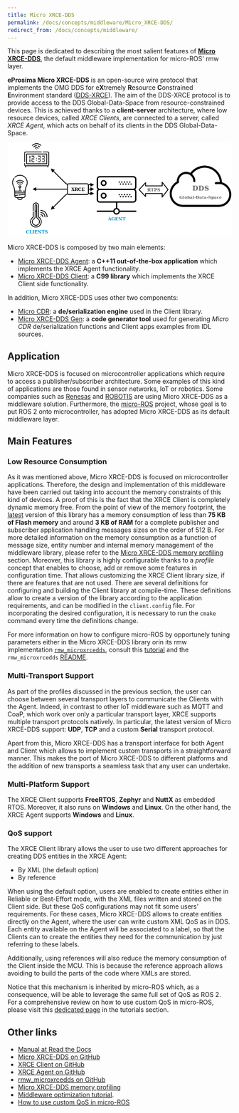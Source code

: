 ```yaml
---
title: Micro XRCE-DDS
permalink: /docs/concepts/middleware/Micro_XRCE-DDS/
redirect_from: /docs/concepts/middleware/
---
```


This page is dedicated to describing the most salient features of [**Micro XRCE-DDS**](https://micro-xrce-dds.docs.eprosima.com/en/latest/index.html),
the default middleware implementation for micro-ROS' rmw layer.

**eProsima Micro XRCE-DDS** is an open-source wire protocol that implements the OMG DDS for e**X**tremely **R**esource **C**onstrained **E**nvironment standard ([DDS-XRCE](https://www.omg.org/spec/DDS-XRCE/)).
The aim of the DDS-XRCE protocol is to provide access to the DDS Global-Data-Space from resource-constrained devices.
This is achieved thanks to a **client-server** architecture, where low resource devices, called *XRCE Clients*, are connected to a server, called *XRCE Agent*, which acts on behalf of its clients in the DDS Global-Data-Space.

![](uxrce_scope.png)

Micro XRCE-DDS is composed by two main elements:

* [Micro XRCE-DDS Agent](https://github.com/eProsima/Micro-XRCE-DDS-Agent): a **C++11 out-of-the-box application** which implements the XRCE Agent functionality.
* [Micro XRCE-DDS Client](https://github.com/eProsima/Micro-XRCE-DDS-Client): a **C99 library** which implements the XRCE Client side functionality.

In addition, Micro XRCE-DDS uses other two components:

* [Micro CDR](https://github.com/eProsima/Micro-CDR): a **de/serialization engine** used in the Client library.
* [Micro XRCE-DDS Gen](https://github.com/eProsima/Micro-XRCE-DDS-Gen): a **code generator tool** used for generating *Micro CDR* de/serialization functions and Client apps examples from IDL sources.

## Application

Micro XRCE-DDS is focused on microcontroller applications which require to access a publisher/subscriber architecture.
Some examples of this kind of applications are those found in sensor networks, IoT or robotics.
Some companies such as [Renesas](https://www.sensorsmag.com/iot-wireless/mcus-support-dds-xrce-protocol-for-ros-2) and [ROBOTIS](https://xelnetwork.readthedocs.io/en/latest/) are using Micro XRCE-DDS as a middleware solution.
Furthermore, the [micro-ROS](https://microros.github.io) project, whose goal is to put ROS 2 onto microcontroller, has adopted Micro XRCE-DDS as its default middleware layer.

## Main Features

### Low Resource Consumption

As it was mentioned above, Micro XRCE-DDS is focused on microcontroller applications. Therefore, the design and implementation of this middleware have been carried out taking into account the memory constraints of this kind of devices.
A proof of this is the fact that the XRCE Client is completely dynamic memory free.
From the point of view of the memory footprint, the [latest](https://github.com/eProsima/Micro-XRCE-DDS-Client/releases/latest) version of this library has a memory consumption of less than **75 KB of Flash memory** and around **3 KB of RAM** for a complete publisher and subscriber application handling messages sizes on the order of 512 B.
For more detailed information on the memory consumption as a function of message size, entity number and internal memory management of the middleware library, please refer to the [Micro XRCE-DDS memory profiling](https://micro-ros.github.io/docs/concepts/middleware/memo_prof/) section.
Moreover, this library is highly configurable thanks to a *profile* concept that enables to choose, add or remove some features in configuration time. That allows customizing the XRCE Client library size, if there are features that are not used.
There are several definitions for configuring and building the Client library at compile-time.
These definitions allow to create a version of the library according to the application requirements, and can be modified in the `client.config` file.
For incorporating the desired configuration, it is necessary to run the `cmake` command every time the definitions change.

For more information on how to configure micro-ROS by opportunely tuning parameters either in the Micro XRCE-DDS library
orin its rmw implementation [`rmw_microxrcedds`](https://github.com/micro-ROS/rmw-microxrcedds), consult this [tutorial](https://micro-ros.github.io/docs/tutorials/core/microxrcedds_rmw_configuration/) and the `rmw_microxrcedds` [README](https://github.com/micro-ROS/rmw-microxrcedds#rmw-micro-xrce-dds-implementation).

### Multi-Transport Support

As part of the profiles discussed in the previous section, the user can choose between several transport layers to communicate the Clients with the Agent.
Indeed, in contrast to other IoT middleware such as MQTT and CoaP, which work over only a particular transport layer, XRCE supports multiple transport protocols natively.
In particular, the latest version of Micro XRCE-DDS support: **UDP**, **TCP** and a custom **Serial** transport protocol.

Apart from this, Micro XRCE-DDS has a transport interface for both Agent and Client which allows to implement custom transports in a straightforward manner.
This makes the port of Micro XRCE-DDS to different platforms and the addition of new transports a seamless task that any user can undertake.

### Multi-Platform Support

The XRCE Client supports **FreeRTOS**, **Zephyr** and **NuttX** as embedded RTOS. Moreover, it also runs on **Windows** and **Linux**.
On the other hand, the XRCE Agent supports **Windows** and **Linux**.

### QoS support

The XRCE Client library allows the user to use two different approaches for creating DDS entities in the XRCE Agent:

* By XML (the default option)
* By reference

When using the default option, users are enabled to create entities either in Reliable or Best-Effort mode, with the XML files written and stored on the Client side. But these QoS configurations may not fit some users' requirements.
For these cases, Micro XRCE-DDS allows to create entities directly on the Agent, where the user can write custom XML QoS as in DDS.
Each entity available on the Agent will be associated to a label, so that the Clients can to create the entities they need 
for the communication by just referring to these labels.

Additionally, using references will also reduce the memory consumption of the Client inside the MCU.
This is because the reference approach allows avoiding to build the parts of the code where XMLs are stored.

Notice that this mechanism is inherited by micro-ROS which, as a consequence, will be able to leverage the same full set of QoS as ROS 2.
For a comprehensive review on how to use custom QoS in micro-ROS, please visit this [dedicated page](https://micro-ros.github.io/docs/tutorials/core/create_dds_entities_by_ref/) in the tutorials section.


## Other links

* [Manual at Read the Docs](https://micro-xrce-dds.readthedocs.io/en/latest/)
* [Micro XRCE-DDS on GitHub](https://github.com/eProsima/Micro-XRCE-DDS)
* [XRCE Client on GitHub](https://github.com/eProsima/Micro-XRCE-DDS-Client)
* [XRCE Agent on GitHub](https://github.com/eProsima/Micro-XRCE-DDS-Agent)
* [rmw_microxrcedds on GitHub](https://github.com/micro-ROS/rmw-microxrcedds)
* [Micro XRCE-DDS memory profiling](https://micro-ros.github.io/docs/concepts/middleware/memo_prof/)
* [Middleware optimization tutorial](https://micro-ros.github.io/docs/tutorials/core/microxrcedds_rmw_configuration/).
* [How to use custom QoS in micro-ROS](https://micro-ros.github.io/docs/tutorials/core/create_dds_entities_by_ref/)
